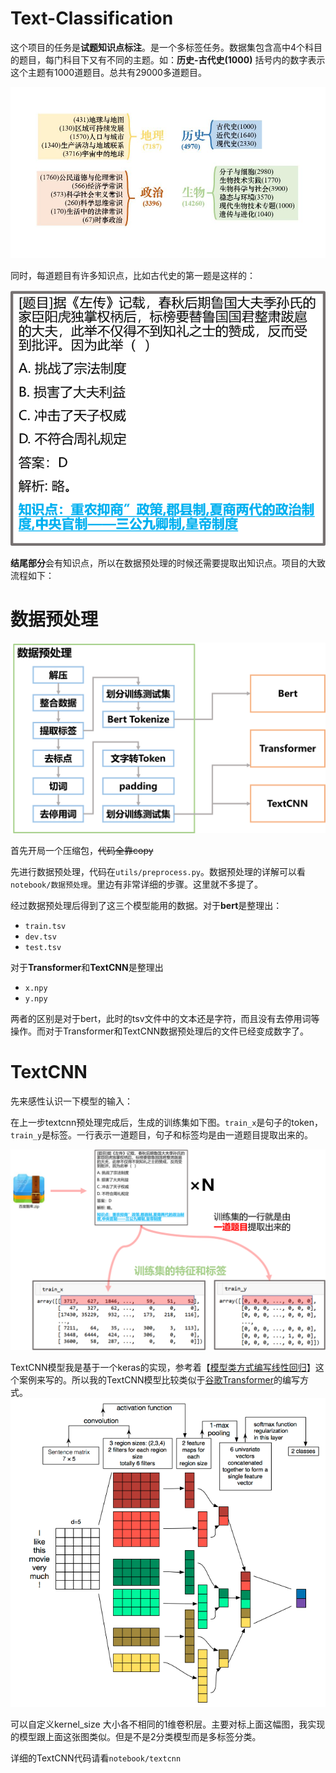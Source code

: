 # Text-Classification

这个项目的任务是**试题知识点标注**。是一个多标签任务。数据集包含高中4个科目的题目，每门科目下又有不同的主题。如：**历史-古代史(1000)** 括号内的数字表示这个主题有1000道题目。总共有29000多道题目。

![](notebook/images/原始数据概况.jpg)

同时，每道题目有许多知识点，比如古代史的第一题是这样的：

![](notebook/images/古代史第一题.png)

**结尾部分**会有知识点，所以在数据预处理的时候还需要提取出知识点。项目的大致流程如下：

# 数据预处理

![](notebook/images/项目流程图.png)

首先开局一个压缩包，~~代码全靠copy~~

先进行数据预处理，代码在`utils/preprocess.py`。数据预处理的详解可以看`notebook/数据预处理`。里边有非常详细的步骤。这里就不多提了。

经过数据预处理后得到了这三个模型能用的数据。对于**bert**是整理出：

- `train.tsv`
- `dev.tsv`
- `test.tsv`

对于**Transformer**和**TextCNN**是整理出

- `x.npy`
- `y.npy`

两者的区别是对于bert，此时的tsv文件中的文本还是字符，而且没有去停用词等操作。而对于Transformer和TextCNN数据预处理后的文件已经变成数字了。

# TextCNN

先来感性认识一下模型的输入：

在上一步textcnn预处理完成后，生成的训练集如下图。`train_x`是句子的token，`train_y`是标签。一行表示一道题目，句子和标签均是由一道题目提取出来的。

![](notebook/images/感性认识输入.png)

TextCNN模型我是基于一个keras的实现，参考着【[模型类方式编写线性回归](https://tf.wiki/zh/basic/models.html)】这个案例来写的。所以我的TextCNN模型比较类似于[谷歌Transformer](https://tensorflow.google.cn/tutorials/text/transformer?hl=en)的编写方式。
![](notebook/images/conv1D.png)



可以自定义kernel_size 大小各不相同的1维卷积层。主要对标上面这幅图，我实现的模型跟上面这张图类似。但是不是2分类模型而是多标签分类。

详细的TextCNN代码请看`notebook/textcnn`






